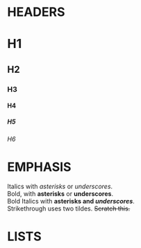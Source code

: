 # HEADERS
# H1
## H2
### H3
#### H4
##### H5
###### H6
# EMPHASIS
Italics with *asterisks* or _underscores_.\
Bold, with **asterisks** or __underscores__.\
Bold Italics with **asterisks and _underscores_**.\
Strikethrough uses two tildes. ~~Scratch this.~~
# LISTS

